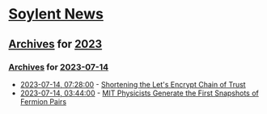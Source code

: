 # [Soylent News](../../../README.md)

## [Archives](../../index.md) for [2023](../index.md)

### [Archives](../../index.md) for [2023-07-14](index.md)

* [2023-07-14, 07:28:00](https://soylentnews.org/article.pl?sid=23/07/13/0454242&from=rss) - [Shortening the Let's Encrypt Chain of Trust](https://soylentnews.org/article.pl?sid=23/07/13/0454242&from=rss)
* [2023-07-14, 03:44:00](https://soylentnews.org/article.pl?sid=23/07/13/044210&from=rss) - [MIT Physicists Generate the First Snapshots of Fermion Pairs](https://soylentnews.org/article.pl?sid=23/07/13/044210&from=rss)
